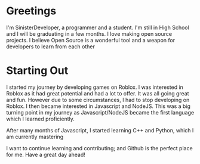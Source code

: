 # Greetings

I'm SinisterDeveloper, a programmer and a student. I'm still in High School and I will be graduating in a few months. I love making open source projects. I believe Open Source is a wonderful tool and a weapon for developers to learn from each other

# Starting Out

I started my journey by developing games on Roblox. I was interested in Roblox as it had great potential and had a lot to offer. It was all going great and fun. However due to some circumstances, I had to stop developing on Roblox. I then became interested in Javascript and NodeJS. This was a big turning point in my journey as Javascript/NodeJS became the first language which I learned proficiently. 

After many months of Javascript, I started learning C++ and Python, which I am currently mastering 

I want to continue learning and contributing; and Github is the perfect place for me. Have a great day ahead!
